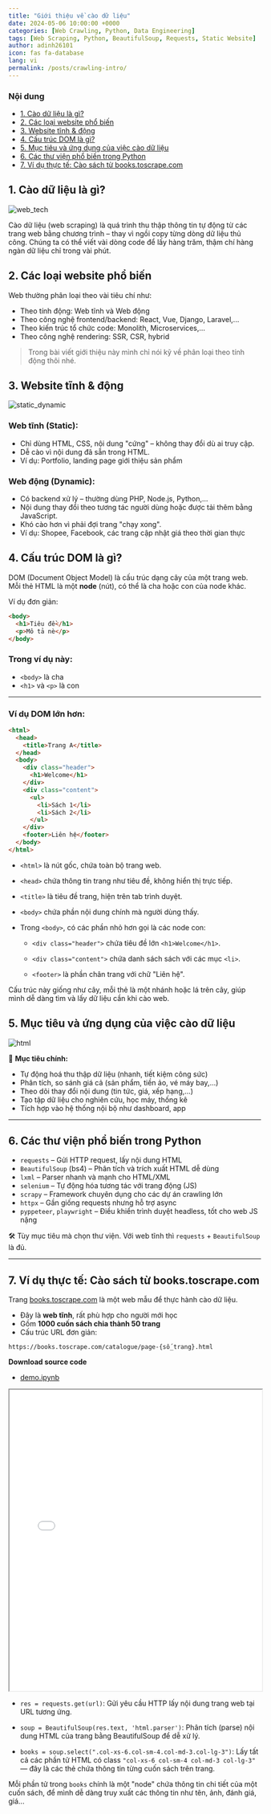 ```yaml
---
title: "Giới thiệu về cào dữ liệu"
date: 2024-05-06 10:00:00 +0000
categories: [Web Crawling, Python, Data Engineering]
tags: [Web Scraping, Python, BeautifulSoup, Requests, Static Website]
author: adinh26101
icon: fas fa-database
lang: vi
permalink: /posts/crawling-intro/
---
```


### Nội dung
- [1. Cào dữ liệu là gì?](#-cào-dữ-liệu-là-gì)
- [2. Các loại website phổ biến](#-các-loại-website-phổ-biến)
- [3. Website tĩnh & động](#-website-tĩnh-động)
- [4. Cấu trúc DOM là gì?](#-cấu-trúc-dom-là-gì)
- [5. Mục tiêu và ứng dụng của việc cào dữ liệu](#-mục-tiêu-và-ứng-dụng-của-việc-cào-dữ-liệu)
- [6. Các thư viện phổ biến trong Python](#-các-thư-viện-phổ-biến-trong-python)
- [7. Ví dụ thực tế: Cào sách từ books.toscrape.com](#-ví-dụ-thực-tế-cào-sách-từ-bookstoscrapecom)

<a name="-cào-dữ-liệu-là-gì"></a>
## 1. Cào dữ liệu là gì?

<p>
  <img src="assets/2024-05-6-crawling-intro/web_tech.png" alt="web_tech"/>
</p>

Cào dữ liệu (web scraping) là quá trình thu thập thông tin tự động từ các trang web bằng chương trình – thay vì ngồi copy từng dòng dữ liệu thủ công. Chúng ta có thể viết vài dòng code để lấy hàng trăm, thậm chí hàng ngàn dữ liệu chỉ trong vài phút.

<a name="-các-loại-website-phổ-biến"></a>
## 2. Các loại website phổ biến

Web thường phân loại theo vài tiêu chí như:

- Theo tính động: Web tĩnh và Web động  
- Theo công nghệ frontend/backend: React, Vue, Django, Laravel,...  
- Theo kiến trúc tổ chức code: Monolith, Microservices,...  
- Theo công nghệ rendering: SSR, CSR, hybrid  

> Trong bài viết giới thiệu này mình chỉ nói kỹ về phân loại theo tính động thôi nhé.

<a name="-website-tĩnh-động"></a>
## 3. Website tĩnh & động

<p>
  <img src="assets/2024-05-6-crawling-intro/static_dynamic.png" alt="static_dynamic"/>
</p>

### Web tĩnh (Static):

- Chỉ dùng HTML, CSS, nội dung "cứng" – không thay đổi dù ai truy cập.  
- Dễ cào vì nội dung đã sẵn trong HTML.  
- Ví dụ: Portfolio, landing page giới thiệu sản phẩm

### Web động (Dynamic):

- Có backend xử lý – thường dùng PHP, Node.js, Python,...  
- Nội dung thay đổi theo tương tác người dùng hoặc được tải thêm bằng JavaScript.  
- Khó cào hơn vì phải đợi trang "chạy xong".  
- Ví dụ: Shopee, Facebook, các trang cập nhật giá theo thời gian thực

<a name="-cấu-trúc-dom-là-gì"></a>
## 4. Cấu trúc DOM là gì?

DOM (Document Object Model) là cấu trúc dạng cây của một trang web. Mỗi thẻ HTML là một **node** (nút), có thể là cha hoặc con của node khác.

Ví dụ đơn giản:

```html
<body>
  <h1>Tiêu đề</h1>
  <p>Mô tả nè</p>
</body>
```

### Trong ví dụ này:

- `<body>` là cha  
- `<h1>` và `<p>` là con

---

### Ví dụ DOM lớn hơn:

```html
<html>
  <head>
    <title>Trang A</title>
  </head>
  <body>
    <div class="header">
      <h1>Welcome</h1>
    </div>
    <div class="content">
      <ul>
        <li>Sách 1</li>
        <li>Sách 2</li>
      </ul>
    </div>
    <footer>Liên hệ</footer>
  </body>
</html>
```

- `<html>` là nút gốc, chứa toàn bộ trang web.

- `<head>` chứa thông tin trang như tiêu đề, không hiển thị trực tiếp.

- `<title>` là tiêu đề trang, hiện trên tab trình duyệt.

- `<body>` chứa phần nội dung chính mà người dùng thấy.

- Trong `<body>`, có các phần nhỏ hơn gọi là các node con:

  - `<div class="header">` chứa tiêu đề lớn `<h1>Welcome</h1>`.

  - `<div class="content">` chứa danh sách sách với các mục `<li>`.

  - `<footer>` là phần chân trang với chữ "Liên hệ".

Cấu trúc này giống như cây, mỗi thẻ là một nhánh hoặc lá trên cây, giúp mình dễ dàng tìm và lấy dữ liệu cần khi cào web.

<a name="-mục-tiêu-và-ứng-dụng-của-việc-cào-dữ-liệu"></a>
## 5. Mục tiêu và ứng dụng của việc cào dữ liệu

<p>
  <img src="assets/2024-05-6-crawling-intro/html.png" alt="html"/>
</p>

🎯 **Mục tiêu chính:**

- Tự động hoá thu thập dữ liệu (nhanh, tiết kiệm công sức)  
- Phân tích, so sánh giá cả (sản phẩm, tiền ảo, vé máy bay,...)  
- Theo dõi thay đổi nội dung (tin tức, giá, xếp hạng,...)  
- Tạo tập dữ liệu cho nghiên cứu, học máy, thống kê  
- Tích hợp vào hệ thống nội bộ như dashboard, app

---

<a name="-các-thư-viện-phổ-biến-trong-python"></a>
## 6. Các thư viện phổ biến trong Python

- `requests` – Gửi HTTP request, lấy nội dung HTML  
- `BeautifulSoup` (bs4) – Phân tích và trích xuất HTML dễ dùng  
- `lxml` – Parser nhanh và mạnh cho HTML/XML  
- `selenium` – Tự động hóa tương tác với trang động (JS)  
- `scrapy` – Framework chuyên dụng cho các dự án crawling lớn  
- `httpx` – Gần giống requests nhưng hỗ trợ async  
- `pyppeteer`, `playwright` – Điều khiển trình duyệt headless, tốt cho web JS nặng

🛠 Tùy mục tiêu mà chọn thư viện. Với web tĩnh thì `requests` + `BeautifulSoup` là đủ.

---

<a name="-ví-dụ-thực-tế-cào-sách-từ-bookstoscrapecom"></a>
## 7. Ví dụ thực tế: Cào sách từ books.toscrape.com

Trang [books.toscrape.com](https://books.toscrape.com) là một web mẫu để thực hành cào dữ liệu.

- Đây là **web tĩnh**, rất phù hợp cho người mới học  
- Gồm **1000 cuốn sách chia thành 50 trang**  
- Cấu trúc URL đơn giản:

```text
https://books.toscrape.com/catalogue/page-{số_trang}.html
```

**Download source code**
- [demo.ipynb](/assets/2024-05-6-crawling-intro/demo.ipynb)

<iframe src="/assets/2024-05-6-crawling-intro/demo.html" width="100%" height="600px"></iframe>

- `res = requests.get(url)`: Gửi yêu cầu HTTP lấy nội dung trang web tại URL tương ứng.

- `soup = BeautifulSoup(res.text, 'html.parser')`: Phân tích (parse) nội dung HTML của trang bằng BeautifulSoup để dễ xử lý.

- `books = soup.select(".col-xs-6.col-sm-4.col-md-3.col-lg-3")`: Lấy tất cả các phần tử HTML có class `"col-xs-6 col-sm-4 col-md-3 col-lg-3"` — đây là các thẻ chứa thông tin từng cuốn sách trên trang.

Mỗi phần tử trong `books` chính là một "node" chứa thông tin chi tiết của một cuốn sách, để mình dễ dàng truy xuất các thông tin như tên, ảnh, đánh giá, giá...